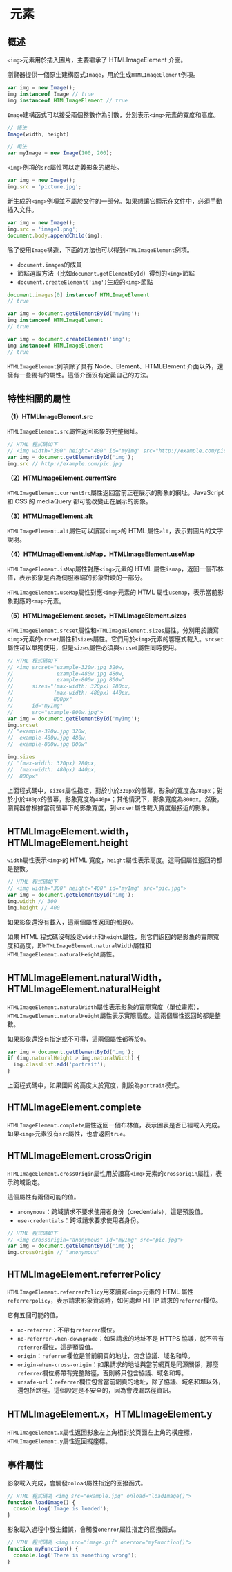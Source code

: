 # <img> 元素

## 概述

`<img>`元素用於插入圖片，主要繼承了 HTMLImageElement 介面。

瀏覽器提供一個原生建構函式`Image`，用於生成`HTMLImageElement`例項。

```javascript
var img = new Image();
img instanceof Image // true
img instanceof HTMLImageElement // true
```

`Image`建構函式可以接受兩個整數作為引數，分別表示`<img>`元素的寬度和高度。

```javascript
// 語法
Image(width, height)

// 用法
var myImage = new Image(100, 200);
```

`<img>`例項的`src`屬性可以定義影象的網址。

```javascript
var img = new Image();
img.src = 'picture.jpg';
```

新生成的`<img>`例項並不屬於文件的一部分。如果想讓它顯示在文件中，必須手動插入文件。

```javascript
var img = new Image();
img.src = 'image1.png';
document.body.appendChild(img);
```

除了使用`Image`構造，下面的方法也可以得到`HTMLImageElement`例項。

- `document.images`的成員
- 節點選取方法（比如`document.getElementById`）得到的`<img>`節點
- `document.createElement('img')`生成的`<img>`節點

```javascript
document.images[0] instanceof HTMLImageElement
// true

var img = document.getElementById('myImg');
img instanceof HTMLImageElement
// true

var img = document.createElement('img');
img instanceof HTMLImageElement
// true
```

`HTMLImageElement`例項除了具有 Node、Element、HTMLElement 介面以外，還擁有一些獨有的屬性。這個介面沒有定義自己的方法。

## 特性相關的屬性

**（1）HTMLImageElement.src**

`HTMLImageElement.src`屬性返回影象的完整網址。

```javascript
// HTML 程式碼如下
// <img width="300" height="400" id="myImg" src="http://example.com/pic.jpg">
var img = document.getElementById('img');
img.src // http://example.com/pic.jpg
```

**（2）HTMLImageElement.currentSrc**

`HTMLImageElement.currentSrc`屬性返回當前正在展示的影象的網址。JavaScript 和 CSS 的 mediaQuery 都可能改變正在展示的影象。

**（3）HTMLImageElement.alt**

`HTMLImageElement.alt`屬性可以讀寫`<img>`的 HTML 屬性`alt`，表示對圖片的文字說明。

**（4）HTMLImageElement.isMap，HTMLImageElement.useMap**

`HTMLImageElement.isMap`屬性對應`<img>`元素的 HTML 屬性`ismap`，返回一個布林值，表示影象是否為伺服器端的影象對映的一部分。

`HTMLImageElement.useMap`屬性對應`<img>`元素的 HTML 屬性`usemap`，表示當前影象對應的`<map>`元素。

**（5）HTMLImageElement.srcset，HTMLImageElement.sizes**

`HTMLImageElement.srcset`屬性和`HTMLImageElement.sizes`屬性，分別用於讀寫`<img>`元素的`srcset`屬性和`sizes`屬性。它們用於`<img>`元素的響應式載入。`srcset`屬性可以單獨使用，但是`sizes`屬性必須與`srcset`屬性同時使用。

```javascript
// HTML 程式碼如下
// <img srcset="example-320w.jpg 320w,
//              example-480w.jpg 480w,
//              example-800w.jpg 800w"
//      sizes="(max-width: 320px) 280px,
//             (max-width: 480px) 440px,
//             800px"
//      id="myImg"
//      src="example-800w.jpg">
var img = document.getElementById('myImg');
img.srcset
// "example-320w.jpg 320w,
//  example-480w.jpg 480w,
//  example-800w.jpg 800w"

img.sizes
// "(max-width: 320px) 280px,
//  (max-width: 480px) 440px,
//  800px"
```

上面程式碼中，`sizes`屬性指定，對於小於`320px`的螢幕，影象的寬度為`280px`；對於小於`480px`的螢幕，影象寬度為`440px`；其他情況下，影象寬度為`800px`。然後，瀏覽器會根據當前螢幕下的影象寬度，到`srcset`屬性載入寬度最接近的影象。

## HTMLImageElement.width，HTMLImageElement.height

`width`屬性表示`<img>`的 HTML 寬度，`height`屬性表示高度。這兩個屬性返回的都是整數。

```javascript
// HTML 程式碼如下
// <img width="300" height="400" id="myImg" src="pic.jpg">
var img = document.getElementById('img');
img.width // 300
img.height // 400
```

如果影象還沒有載入，這兩個屬性返回的都是`0`。

如果 HTML 程式碼沒有設定`width`和`height`屬性，則它們返回的是影象的實際寬度和高度，即`HTMLImageElement.naturalWidth`屬性和`HTMLImageElement.naturalHeight`屬性。

## HTMLImageElement.naturalWidth，HTMLImageElement.naturalHeight

`HTMLImageElement.naturalWidth`屬性表示影象的實際寬度（單位畫素），`HTMLImageElement.naturalHeight`屬性表示實際高度。這兩個屬性返回的都是整數。

如果影象還沒有指定或不可得，這兩個屬性都等於`0`。

```javascript
var img = document.getElementById('img');
if (img.naturalHeight > img.naturalWidth) {
  img.classList.add('portrait');
}
```

上面程式碼中，如果圖片的高度大於寬度，則設為`portrait`模式。

## HTMLImageElement.complete

`HTMLImageElement.complete`屬性返回一個布林值，表示圖表是否已經載入完成。如果`<img>`元素沒有`src`屬性，也會返回`true`。

## HTMLImageElement.crossOrigin

`HTMLImageElement.crossOrigin`屬性用於讀寫`<img>`元素的`crossorigin`屬性，表示跨域設定。

這個屬性有兩個可能的值。

- `anonymous`：跨域請求不要求使用者身份（credentials），這是預設值。
- `use-credentials`：跨域請求要求使用者身份。

```javascript
// HTML 程式碼如下
// <img crossorigin="anonymous" id="myImg" src="pic.jpg">
var img = document.getElementById('img');
img.crossOrigin // "anonymous"
```

## HTMLImageElement.referrerPolicy

`HTMLImageElement.referrerPolicy`用來讀寫`<img>`元素的 HTML 屬性`referrerpolicy`，表示請求影象資源時，如何處理 HTTP 請求的`referrer`欄位。

它有五個可能的值。

- `no-referrer`：不帶有`referrer`欄位。
- `no-referrer-when-downgrade`：如果請求的地址不是 HTTPS 協議，就不帶有`referrer`欄位，這是預設值。
- `origin`：`referrer`欄位是當前網頁的地址，包含協議、域名和埠。
- `origin-when-cross-origin`：如果請求的地址與當前網頁是同源關係，那麼`referrer`欄位將帶有完整路徑，否則將只包含協議、域名和埠。
- `unsafe-url`：`referrer`欄位包含當前網頁的地址，除了協議、域名和埠以外，還包括路徑。這個設定是不安全的，因為會洩漏路徑資訊。

## HTMLImageElement.x，HTMLImageElement.y

`HTMLImageElement.x`屬性返回影象左上角相對於頁面左上角的橫座標，`HTMLImageElement.y`屬性返回縱座標。

## 事件屬性

影象載入完成，會觸發`onload`屬性指定的回撥函式。

```javascript
// HTML 程式碼為 <img src="example.jpg" onload="loadImage()">
function loadImage() {
  console.log('Image is loaded');
}
```

影象載入過程中發生錯誤，會觸發`onerror`屬性指定的回撥函式。

```javascript
// HTML 程式碼為 <img src="image.gif" onerror="myFunction()">
function myFunction() {
  console.log('There is something wrong');
}
```
